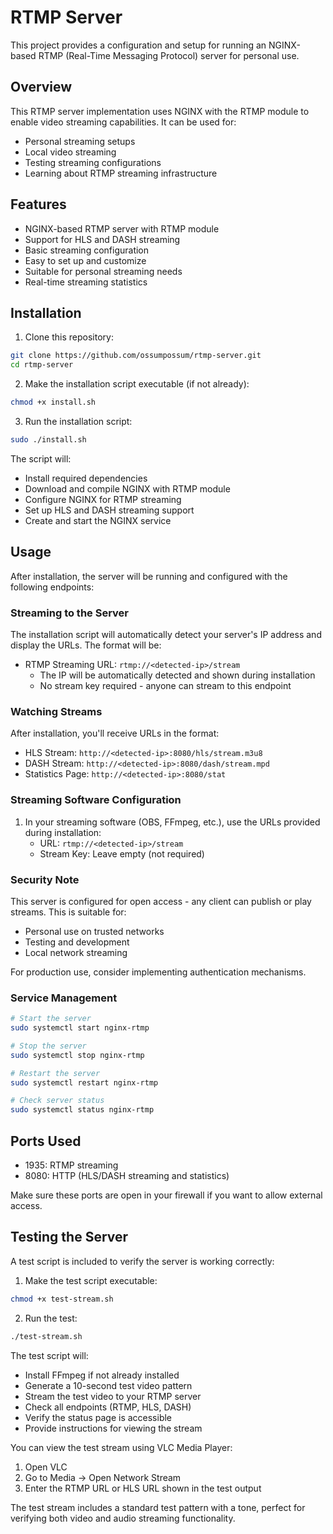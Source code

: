 # RTMP Server

This project provides a configuration and setup for running an NGINX-based RTMP (Real-Time Messaging Protocol) server for personal use. 

## Overview

This RTMP server implementation uses NGINX with the RTMP module to enable video streaming capabilities. It can be used for:
- Personal streaming setups
- Local video streaming
- Testing streaming configurations
- Learning about RTMP streaming infrastructure

## Features
- NGINX-based RTMP server with RTMP module
- Support for HLS and DASH streaming
- Basic streaming configuration
- Easy to set up and customize
- Suitable for personal streaming needs
- Real-time streaming statistics

## Installation

1. Clone this repository:
```bash
git clone https://github.com/ossumpossum/rtmp-server.git
cd rtmp-server
```

2. Make the installation script executable (if not already):
```bash
chmod +x install.sh
```

3. Run the installation script:
```bash
sudo ./install.sh
```

The script will:
- Install required dependencies
- Download and compile NGINX with RTMP module
- Configure NGINX for RTMP streaming
- Set up HLS and DASH streaming support
- Create and start the NGINX service

## Usage

After installation, the server will be running and configured with the following endpoints:

### Streaming to the Server
The installation script will automatically detect your server's IP address and display the URLs. The format will be:
- RTMP Streaming URL: `rtmp://<detected-ip>/stream`
  - The IP will be automatically detected and shown during installation
  - No stream key required - anyone can stream to this endpoint

### Watching Streams
After installation, you'll receive URLs in the format:
- HLS Stream: `http://<detected-ip>:8080/hls/stream.m3u8`
- DASH Stream: `http://<detected-ip>:8080/dash/stream.mpd`
- Statistics Page: `http://<detected-ip>:8080/stat`

### Streaming Software Configuration
1. In your streaming software (OBS, FFmpeg, etc.), use the URLs provided during installation:
   - URL: `rtmp://<detected-ip>/stream`
   - Stream Key: Leave empty (not required)

### Security Note
This server is configured for open access - any client can publish or play streams. This is suitable for:
- Personal use on trusted networks
- Testing and development
- Local network streaming

For production use, consider implementing authentication mechanisms.

### Service Management
```bash
# Start the server
sudo systemctl start nginx-rtmp

# Stop the server
sudo systemctl stop nginx-rtmp

# Restart the server
sudo systemctl restart nginx-rtmp

# Check server status
sudo systemctl status nginx-rtmp
```

## Ports Used
- 1935: RTMP streaming
- 8080: HTTP (HLS/DASH streaming and statistics)

Make sure these ports are open in your firewall if you want to allow external access.

## Testing the Server

A test script is included to verify the server is working correctly:

1. Make the test script executable:
```bash
chmod +x test-stream.sh
```

2. Run the test:
```bash
./test-stream.sh
```

The test script will:
- Install FFmpeg if not already installed
- Generate a 10-second test video pattern
- Stream the test video to your RTMP server
- Check all endpoints (RTMP, HLS, DASH)
- Verify the status page is accessible
- Provide instructions for viewing the stream

You can view the test stream using VLC Media Player:
1. Open VLC
2. Go to Media -> Open Network Stream
3. Enter the RTMP URL or HLS URL shown in the test output

The test stream includes a standard test pattern with a tone, perfect for verifying both video and audio streaming functionality.

